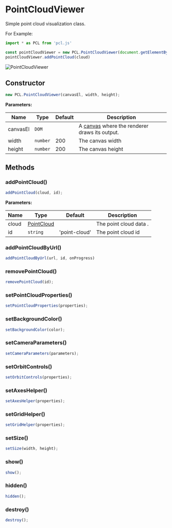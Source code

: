 # PointCloudViewer

Simple point cloud visualization class.

For Example:

```ts
import * as PCL from 'pcl.js'

const pointCloudViewer = new PCL.PointCloudViewer(document.getElementById('canvas'), 500, 500);
pointCloudViewer.addPointCloud(cloud)
```

![PointCloudViewer](/img/examples/PointCloudViewer.png)

## Constructor

```ts
new PCL.PointCloudViewer(canvasEl, width, height);
```

**Parameters:**

| Name     | Type     | Default | Description                                                                                                       |
| -------- | -------- | ------- | ----------------------------------------------------------------------------------------------------------------- |
| canvasEl | `DOM`    |         | A [canvas](https://developer.mozilla.org/en-US/docs/Web/HTML/Element/canvas) where the renderer draws its output. |
| width    | `number` | 200     | The canvas width                                                                                                  |
| height   | `number` | 200     | The canvas height                                                                                                 |

## Methods

### addPointCloud()

```ts
addPointCloud(cloud, id);
```

**Parameters:**

| Name  | Type                                                | Default       | Description            |
| ----- | --------------------------------------------------- | ------------- | ---------------------- |
| cloud | [PointCloud](/docs/api/basic-structures#pointcloud) |               | The point cloud data . |
| id    | `string`                                            | 'point-cloud' | The point cloud id     |

### addPointCloudByUrl()

```ts
addPointCloudByUrl(url, id, onProgress)
```

### removePointCloud()

```ts
removePointCloud(id);
```

### setPointCloudProperties()

```ts
setPointCloudProperties(properties);
```

### setBackgroundColor()

```ts
setBackgroundColor(color);
```

### setCameraParameters()

```ts
setCameraParameters(parameters);
```

### setOrbitControls()

```ts
setOrbitControls(properties);
```

### setAxesHelper()

```ts
setAxesHelper(properties);
```

### setGridHelper()

```ts
setGridHelper(properties);
```

### setSize()

```ts
setSize(width, height);
```

### show()

```ts
show();
```

### hidden()

```ts
hidden();
```

### destroy()

```ts
destroy();
```